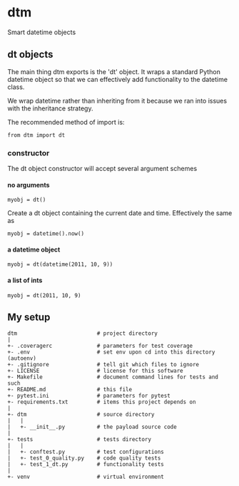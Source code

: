 # dtm
Smart datetime objects

## dt objects
The main thing dtm exports is the 'dt' object. It wraps a standard Python
datetime object so that we can effectively add functionality to the
datetime class.

We wrap datetime rather than inheriting from it because we ran into issues
with the inheritance strategy.

The recommended method of import is:

    from dtm import dt

### constructor
The dt object constructor will accept several argument schemes

#### no arguments

    myobj = dt()

Create a dt object containing the current date and time. Effectively the same as

    myobj = datetime().now()

#### a datetime object
    myobj = dt(datetime(2011, 10, 9))

#### a list of ints
    myobj = dt(2011, 10, 9)


## My setup

    dtm                         # project directory
    |
    +- .coveragerc              # parameters for test coverage
    +- .env                     # set env upon cd into this directory (autoenv)
    +- .gitignore               # tell git which files to ignore
    +- LICENSE                  # license for this software
    +- Makefile                 # document command lines for tests and such
    +- README.md                # this file
    +- pytest.ini               # parameters for pytest
    +- requirements.txt         # items this project depends on
    |
    +- dtm                      # source directory
    |   |
    |   +- __init__.py          # the payload source code
    |
    +- tests                    # tests directory
    |   |
    |   +- conftest.py          # test configurations
    |   +- test_0_quality.py    # code quality tests
    |   +- test_1_dt.py         # functionality tests
    |
    +- venv                     # virtual environment
